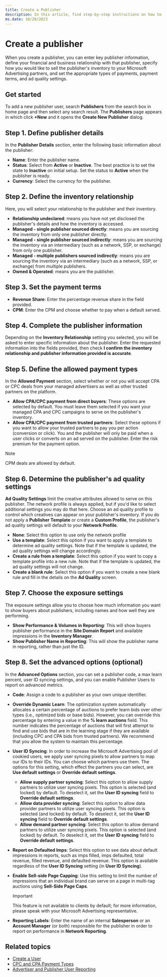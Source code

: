 ```yaml
---
title: Create a Publisher
description: In this article, find step-by-step instructions on how to create and set up a publisher.
ms.date: 10/28/2023
---
```


# Create a publisher

When you create a publisher, you can enter key publisher information, define your financial and business relationship with that publisher, specify how you would like to sell the publisher's inventory to your Microsoft Advertising partners, and set the appropriate types of payments, payment terms, and ad quality settings.

## Get started

To add a new publisher user, search **Publishers** from the search box in home page and then select any search result. The **Publishers** page appears in which click **+New** and it opens the **Create New Publisher** dialog.

## Step 1. Define publisher details

In the **Publisher Details** section, enter the following basic information about the publisher:

- **Name**: Enter the publisher name.
- **Status**: Select from **Active** or **Inactive**. The best practice is to set the state to **Inactive** on initial setup. Set the status to **Active** when the publisher is ready.
- **Currency**: Select the currency for the publisher.

## Step 2. Define the inventory relationship

Here, you will select your relationship to the publisher and their inventory.

- **Relationship undeclared**: means you have not yet disclosed the publisher's details and how the inventory is accessed.
- **Managed - single publisher sourced directly**: means you are sourcing the inventory from only one publisher directly.
- **Managed - single publisher sourced indirectly**: means you are sourcing the inventory via an intermediary (such as a network, SSP, or exchange) from only one publisher.
- **Managed - multiple publishers sourced indirectly**: means you are sourcing the inventory via an intermediary (such as a network, SSP, or exchange) from multiple publishers.
- **Owned & Operated**: means you are the publisher.

## Step 3. Set the payment terms

- **Revenue Share**: Enter the percentage revenue share in the field provided.
- **CPM**: Enter the CPM and choose whether to pay when a default served.

## Step 4. Complete the publisher information

Depending on the **Inventory Relationship** setting you selected, you will be asked to enter specific information about the publisher. Enter the requested information into the fields provided, then check **I confirm the inventory relationship and publisher information provided is accurate**.

## Step 5. Define the allowed payment types

In the **Allowed Payment** section, select whether or not you will accept CPA or CPC deals from your managed advertisers as well as other trusted partners on the platform.

- **Allow CPA/CPC payment from direct buyers**: These options are selected by default. You must leave them selected if you want your managed CPA and CPC campaigns to serve on the publisher's inventory.
- **Allow CPA/CPC payment from trusted partners**: Select these options if you want to allow your trusted partners to pay you per action (conversion or click). You and the publisher will only be paid when a user clicks or converts on an ad served on the publisher. Enter the risk premium for the payment option.

> [!NOTE]
> CPM deals are allowed by default.

## Step 6. Determine the publisher's ad quality settings

**Ad Quality Settings** limit the creative attributes allowed to serve on this publisher. The network profile is always applied, but if you'd like to select additional settings you may do that here. Choose an ad quality profile to control which creatives can appear on your publisher's inventory. If you do not apply a **Publisher Template** or create a **Custom Profile**, the publisher's ad quality settings will default to your **Network Profile**.

- **None**: Select this option to use only the network profile
- **Use a template**: Select this option if you want to apply a template to determine ad quality settings. Note that if the template is updated, the ad quality settings will change accordingly.
- **Create a rule from a template**: Select this option if you want to copy a template profile into a new rule. Note that if the template is updated, the ad quality settings will not change.
- **Create a blank rule**: Select this option if you want to create a new blank rule and fill in the details on the **Ad Quality** screen.

## Step 7. Choose the exposure settings

The exposure settings allow you to choose how much information you want to show buyers about publishers, including names and how well they are performing.

- **Show Performance & Volumes in Reporting**: This will show buyers publisher performance in the **Site Domain Report** and available impressions in the **Inventory Manager**.
- **Show Publisher Name in Reporting**: This will show the publisher name in reporting, rather than just the ID.

## Step 8. Set the advanced options (optional)

In the **Advanced Options** section, you can set a publisher code, a max learn percent, user ID syncing settings, and you can enable Publisher Users to report on advanced metrics.

- **Code**: Assign a code to a publisher as your own unique identifier.
- **Override Dynamic Learn**: The optimization system automatically allocates a certain percentage of auctions to prefer learn bids over other types (i.e., optimized bids or base bids). However, you can override this percentage by entering a value in the **% learn auctions** field. This number indicates the percentage of auctions that will first attempt to find and use bids that are in the learning stage if they are available (including CPC and CPA bids from trusted partners). We recommend that you allow the system to maintain this percentage.
- **User ID Syncing**: In order to increase the Microsoft Advertising pool of cookied users, we apply user syncing pixels to allow partners to map our IDs to their IDs. You can choose which partners use them. The options for this setting, which effect the partners you can select, are **Use default settings** or **Override default settings**.
  - **Allow supply partner syncing**: Select this option to allow supply partners to utilize user syncing pixels. This option is selected (and locked) by default. To deselect it, set the **User ID syncing** field to **Override default settings**.
  - **Allow data provider syncing**: Select this option to allow data provider partners to utilize user syncing pixels. This option is selected (and locked) by default. To deselect it, set the **User ID syncing** field to **Override default settings**.
  - **Allow demand partner syncing**: Select this option to allow demand partners to utilize user syncing pixels. This option is selected (and locked) by default. To deselect it, set the **User ID syncing** field to **Override default settings**.
- **Report on Defaulted Imps**: Select this option to see data about default impressions in reports, such as imps filled, imps defaulted, total revenue, filled revenue, and defaulted revenue. This option is available regardless of the **User ID Syncing** setting (in **User ID Syncing**).
- **Enable Sell-side Page Capping**: Use this setting to limit the number of impressions that an individual brand can serve on a page in multi-tag auctions using **Sell-Side Page Caps**.

    > [!IMPORTANT]
    > This feature is not available to clients by default; for more information, please speak with your Microsoft Advertising representative.

- **Reporting Labels**: Enter the name of an internal **Salesperson** or an **Account Manager** (or both) responsible for the publisher in order to report on performance in **Network Reporting**.

## Related topics

- [Create a User](create-a-user.md)
- [CPC and CPA Payment Types](cpc-and-cpa-payment-types.md)
- [Advertiser and Publisher User Reporting](advertiser-and-publisher-user-reporting.md)

